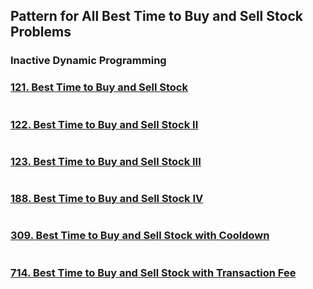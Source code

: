 ## Pattern for All Best Time to Buy and Sell Stock Problems

### Inactive Dynamic Programming

### [121. Best Time to Buy and Sell Stock](https://leetcode.com/problems/best-time-to-buy-and-sell-stock/)

```Python

```

### [122. Best Time to Buy and Sell Stock II](https://leetcode.com/problems/best-time-to-buy-and-sell-stock-ii/)

```Python

```

### [123. Best Time to Buy and Sell Stock III](https://leetcode.com/problems/best-time-to-buy-and-sell-stock-iii/)

```Python

```

### [188. Best Time to Buy and Sell Stock IV](https://leetcode.com/problems/best-time-to-buy-and-sell-stock-iv/)

```Python

```

### [309. Best Time to Buy and Sell Stock with Cooldown](https://leetcode.com/problems/best-time-to-buy-and-sell-stock-with-cooldown/)

```Python

```

### [714. Best Time to Buy and Sell Stock with Transaction Fee](https://leetcode.com/problems/best-time-to-buy-and-sell-stock-with-transaction-fee/)

```Python

```
